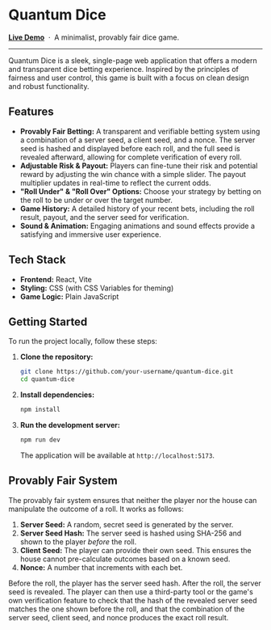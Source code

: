 # Quantum Dice

[**Live Demo**](https://weirdspin.github.io/quantumdice/) &nbsp;&middot;&nbsp; A minimalist, provably fair dice game.

---

Quantum Dice is a sleek, single-page web application that offers a modern and transparent dice betting experience. Inspired by the principles of fairness and user control, this game is built with a focus on clean design and robust functionality.

## Features

- **Provably Fair Betting:** A transparent and verifiable betting system using a combination of a server seed, a client seed, and a nonce. The server seed is hashed and displayed before each roll, and the full seed is revealed afterward, allowing for complete verification of every roll.
- **Adjustable Risk & Payout:** Players can fine-tune their risk and potential reward by adjusting the win chance with a simple slider. The payout multiplier updates in real-time to reflect the current odds.
- **"Roll Under" & "Roll Over" Options:** Choose your strategy by betting on the roll to be under or over the target number.
- **Game History:** A detailed history of your recent bets, including the roll result, payout, and the server seed for verification.
- **Sound & Animation:** Engaging animations and sound effects provide a satisfying and immersive user experience.

## Tech Stack

- **Frontend:** React, Vite
- **Styling:** CSS (with CSS Variables for theming)
- **Game Logic:** Plain JavaScript

## Getting Started

To run the project locally, follow these steps:

1.  **Clone the repository:**
    ```bash
    git clone https://github.com/your-username/quantum-dice.git
    cd quantum-dice
    ```

2.  **Install dependencies:**
    ```bash
    npm install
    ```

3.  **Run the development server:**
    ```bash
    npm run dev
    ```

    The application will be available at `http://localhost:5173`.

## Provably Fair System

The provably fair system ensures that neither the player nor the house can manipulate the outcome of a roll. It works as follows:

1.  **Server Seed:** A random, secret seed is generated by the server.
2.  **Server Seed Hash:** The server seed is hashed using SHA-256 and shown to the player *before* the roll.
3.  **Client Seed:** The player can provide their own seed. This ensures the house cannot pre-calculate outcomes based on a known seed.
4.  **Nonce:** A number that increments with each bet.

Before the roll, the player has the server seed hash. After the roll, the server seed is revealed. The player can then use a third-party tool or the game's own verification feature to check that the hash of the revealed server seed matches the one shown before the roll, and that the combination of the server seed, client seed, and nonce produces the exact roll result.
